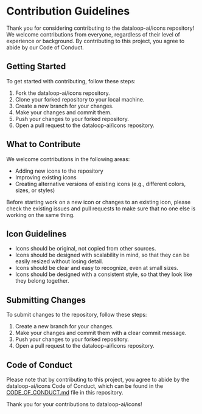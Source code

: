 # Contribution Guidelines

Thank you for considering contributing to the dataloop-ai/icons repository! We welcome contributions from everyone, regardless of their level of experience or background. By contributing to this project, you agree to abide by our Code of Conduct.

## Getting Started

To get started with contributing, follow these steps:

1. Fork the dataloop-ai/icons repository.
2. Clone your forked repository to your local machine.
3. Create a new branch for your changes.
4. Make your changes and commit them.
5. Push your changes to your forked repository.
6. Open a pull request to the dataloop-ai/icons repository.

## What to Contribute

We welcome contributions in the following areas:

- Adding new icons to the repository
- Improving existing icons
- Creating alternative versions of existing icons (e.g., different colors, sizes, or styles)

Before starting work on a new icon or changes to an existing icon, please check the existing issues and pull requests to make sure that no one else is working on the same thing.

## Icon Guidelines

- Icons should be original, not copied from other sources.
- Icons should be designed with scalability in mind, so that they can be easily resized without losing detail.
- Icons should be clear and easy to recognize, even at small sizes.
- Icons should be designed with a consistent style, so that they look like they belong together.

## Submitting Changes

To submit changes to the repository, follow these steps:

1. Create a new branch for your changes.
2. Make your changes and commit them with a clear commit message.
3. Push your changes to your forked repository.
4. Open a pull request to the dataloop-ai/icons repository.

## Code of Conduct

Please note that by contributing to this project, you agree to abide by the dataloop-ai/icons Code of Conduct, which can be found in the [CODE_OF_CONDUCT.md](./CODE_OF_CONDUCT.md) file in this repository.

Thank you for your contributions to dataloop-ai/icons!
